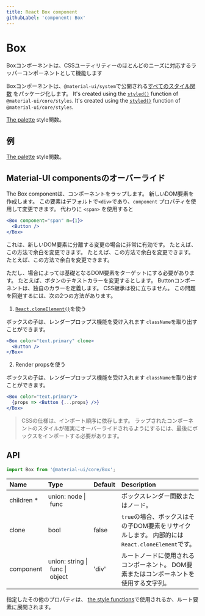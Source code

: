 ```yaml
---
title: React Box component
githubLabel: 'component: Box'
---
```


# Box

<p class="description">Boxコンポーネントは、CSSユーティリティーのほとんどのニーズに対応するラッパーコンポーネントとして機能します</p>

Boxコンポーネントは、`@material-ui/system`で公開される[すべてのスタイル関数](/system/basics/#all-inclusive) をパッケージ化します。 It's created using the [`styled()`](/styles/api/#styled-style-function-component) function of `@material-ui/core/styles`. It's created using the [`styled()`](/styles/api/#styled-style-function-component) function of `@material-ui/core/styles`.

[The palette](/system/palette/) style関数。

## 例

[The palette](/system/palette/) style関数。

## Material-UI componentsのオーバーライド

The Box componentは、コンポーネントをラップします。 新しいDOM要素を作成します。 この要素はデフォルトで`<div>`であり、`component` プロパティを使用して変更できます。 代わりに `<span>` を使用すると

```jsx
<Box component="span" m={1}>
  <Button />
</Box>
```

これは、新しいDOM要素に分離する変更の場合に非常に有効です。 たとえば、この方法で余白を変更できます。 たとえば、この方法で余白を変更できます。 たとえば、この方法で余白を変更できます。

ただし、場合によっては基礎となるDOM要素をターゲットにする必要があります。 たとえば、ボタンのテキストカラーを変更するとします。 Buttonコンポーネントは、独自のカラーを定義します。 CSS継承は役に立ちません。 この問題を回避するには、次の2つの方法があります。

1. [`React.cloneElement()`](https://reactjs.org/docs/react-api.html#cloneelement)を使う

ボックスの子は、レンダープロップス機能を受け入れます `className`を取り出すことができます。

```jsx
<Box color="text.primary" clone>
  <Button />
</Box>
```

2. Render propsを使う

ボックスの子は、レンダープロップス機能を受け入れます `className`を取り出すことができます。

```jsx
<Box color="text.primary">
  {props => <Button {...props} />}
</Box>
```

> CSSの仕様は、インポート順序に依存します。 ラップされたコンポーネントのスタイルが確実にオーバーライドされるようにするには、最後にボックスをインポートする必要があります。

## API

```jsx
import Box from '@material-ui/core/Box';
```

| Name                                                    | Type                                                                                                                          | Default                                 | Description                                                    |
|:------------------------------------------------------- |:----------------------------------------------------------------------------------------------------------------------------- |:--------------------------------------- |:-------------------------------------------------------------- |
| <span class="prop-name required">children&nbsp;*</span> | <span class="prop-type">union:&nbsp;node&nbsp;&#124;<br>&nbsp;func<br></span>                                     |                                         | ボックスレンダー関数またはノード。                                              |
| <span class="prop-name">clone</span>                    | <span class="prop-type">bool</span>                                                                                           | <span class="prop-default">false</span> | `true`の場合、ボックスはその子DOM要素をリサイクルします。 内部的には`React.cloneElement`です。 |
| <span class="prop-name">component</span>                | <span class="prop-type">union:&nbsp;string&nbsp;&#124;<br>&nbsp;func&nbsp;&#124;<br>&nbsp;object<br></span> | <span class="prop-default">'div'</span> | ルートノードに使用されるコンポーネント。 DOM要素またはコンポーネントを使用する文字列。                  |

指定したその他のプロパティは、 [the style functions](/system/basics/#all-inclusive)で使用されるか、ルート要素に展開されます。

